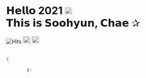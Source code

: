 <h1>𝗛𝗲𝗹𝗹𝗼 2021 <img src="https://github.com/dl0312/dl0312/blob/master/hi.gif?raw=true" width="20px"><br>𝗧𝗵𝗶𝘀 𝗶𝘀 𝗦𝗼𝗼𝗵𝘆𝘂𝗻, 𝗖𝗵𝗮𝗲 ✰  </h1>

<!-- generate font : https://qwerty.dev/fancy-font-generator/ -->


      
![Hits](https://hits.seeyoufarm.com/api/count/incr/badge.svg?url=https%3A%2F%2Fgithub.com%2Fcha2hyun-dev%2Fhit-counter&count_bg=%23D3D3D3&title_bg=%23D3D3D3&icon=&icon_color=%23E7E7E7&title=HITS&edge_flat=true) <a href="https://www.instagram.com/cha2hyun/"><img src="https://img.shields.io/badge/instagram-%23E4405F.svg?&style=for-the-badge&logo=instagram&logoColor=white" height=20></a>  <a href="mailto:cha2hyun.dev@gmail.com"><img src="https://img.shields.io/badge/-EMAIL-000?style=for-the-badge" height=20></a>
<br>
<br>
<!--
**cha2hyun-dev/cha2hyun-dev** is a ✨ _special_ ✨ repository because its `README.md` (this file) appears on your GitHub profile.
 
Here are some ideas to get you started:

- 🔭 I’m currently working on ...
- 🌱 I’m currently learning ...
- 👯 I’m looking to collaborate on ...
- 🤔 I’m looking for help with ...
- 💬 Ask me about ...
- 📫 How to reach me: ...
- 😄 Pronouns: ...
- ⚡ Fun fact: ...
-->

☾

            𖨆♡
